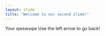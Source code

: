 ```yaml
---
layout: slide
title: "Welcome to our second slide!"
---
```

Your qwswsqw
Use the left arrow to go back!
